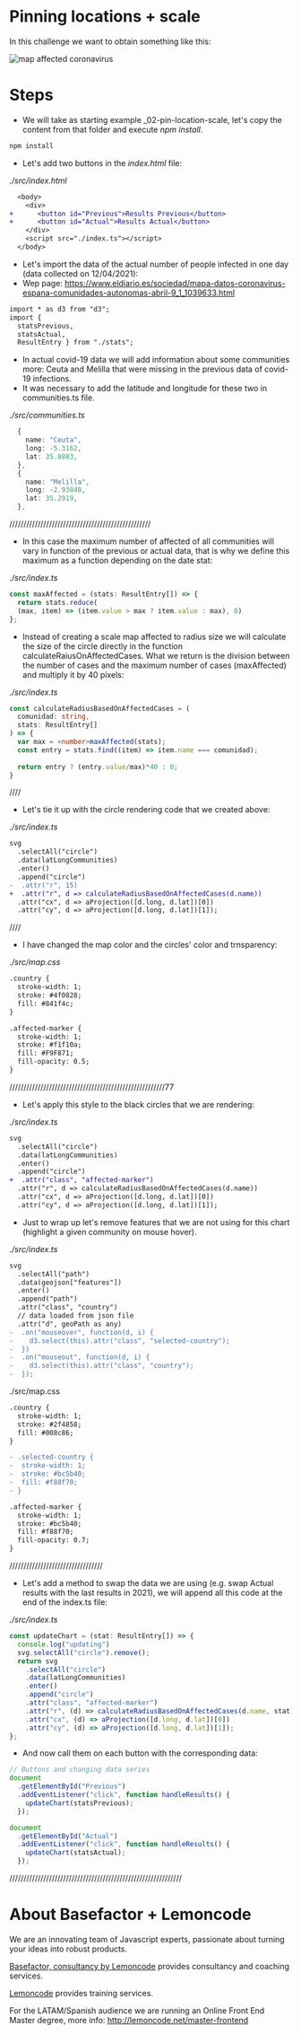 # Pinning locations + scale

In this challenge we want to obtain something like this:

![map affected coronavirus](./content/map_Task1.png "affected coronavirus")


# Steps

- We will take as starting example _02-pin-location-scale, let's copy the content from that folder and execute _npm install_.

```bash
npm install
```

- Let's add two buttons in the _index.html_ file:

_./src/index.html_

```diff
  <body>
    <div>
+      <button id="Previous">Results Previous</button>
+      <button id="Actual">Results Actual</button>
    </div>
    <script src="./index.ts"></script>
  </body>
```

- Let's import the data of the actual number of people infected in one day (data collected on 12/04/2021):
- Wep page: https://www.eldiario.es/sociedad/mapa-datos-coronavirus-espana-comunidades-autonomas-abril-9_1_1039633.html

```diff
import * as d3 from "d3";
import { 
  statsPrevious, 
  statsActual, 
  ResultEntry } from "./stats";
```

- In actual covid-19 data we will add information about some communities more: Ceuta and Melilla that were missing in the previous data of covid-19 infections.
- It was necessary to add the latitude and longitude for these two in communities.ts file.

_./src/communities.ts_
```typescript
  {
    name: "Ceuta",
    long: -5.3162,
    lat: 35.8883,
  },
  {
    name: "Melilla",
    long: -2.93848,
    lat: 35.2919,
  },
```


//////////////////////////////////////////////////

- In this case the maximum number of affected of all communities will vary in function of the previous or actual data, that is why we define this maximum as a function depending on the date stat:

_./src/index.ts_

```typescript
const maxAffected = (stats: ResultEntry[]) => {
  return stats.reduce(
  (max, item) => (item.value > max ? item.value : max), 0)
};
```
- Instead of creating a scale map affected to radius size we will calculate the size of the circle directly in the function calculateRaiusOnAffectedCases. What we return is the division between the number of cases and the maximum number of cases (maxAffected) and multiply it by 40 pixels:

_./src/index.ts_

```typescript
const calculateRadiusBasedOnAffectedCases = (
  comunidad: string,
  stats: ResultEntry[]
) => {
  var max = <number>maxAffected(stats);
  const entry = stats.find((item) => item.name === comunidad);
  
  return entry ? (entry.value/max)*40 : 0;
}
```
////
- Let's tie it up with the circle rendering code that we created above:

_./src/index.ts_

```diff
svg
  .selectAll("circle")
  .data(latLongCommunities)
  .enter()
  .append("circle")
-  .attr("r", 15)
+  .attr("r", d => calculateRadiusBasedOnAffectedCases(d.name))
  .attr("cx", d => aProjection([d.long, d.lat])[0])
  .attr("cy", d => aProjection([d.long, d.lat])[1]);
```
////
- I have changed the map color and the circles' color and trnsparency:

_./src/map.css_

```diff
.country {
  stroke-width: 1;
  stroke: #4f0828;
  fill: #841f4c;
}

.affected-marker {
  stroke-width: 1;
  stroke: #f1f10a;
  fill: #F9F871;
  fill-opacity: 0.5;
}
```


///////////////////////////////////////////////////////77
- Let's apply this style to the black circles that we are rendering:

_./src/index.ts_

```diff
svg
  .selectAll("circle")
  .data(latLongCommunities)
  .enter()
  .append("circle")
+  .attr("class", "affected-marker")
  .attr("r", d => calculateRadiusBasedOnAffectedCases(d.name))
  .attr("cx", d => aProjection([d.long, d.lat])[0])
  .attr("cy", d => aProjection([d.long, d.lat])[1]);
```

- Just to wrap up let's remove features that we are not using for this chart
  (highlight a given community on mouse hover).

_./src/index.ts_

```diff
svg
  .selectAll("path")
  .data(geojson["features"])
  .enter()
  .append("path")
  .attr("class", "country")
  // data loaded from json file
  .attr("d", geoPath as any)
-  .on("mouseover", function(d, i) {
-    d3.select(this).attr("class", "selected-country");
-  })
-  .on("mouseout", function(d, i) {
-    d3.select(this).attr("class", "country");
-  });
```

./src/map.css

```diff
.country {
  stroke-width: 1;
  stroke: #2f4858;
  fill: #008c86;
}

- .selected-country {
-  stroke-width: 1;
-  stroke: #bc5b40;
-  fill: #f88f70;
- }

.affected-marker {
  stroke-width: 1;
  stroke: #bc5b40;
  fill: #f88f70;
  fill-opacity: 0.7;
}
```


/////////////////////////////////

- Let's add a method to swap the data we are using (e.g. swap Actual results with the last results in 2021),
  we will append all this code at the end of the index.ts file:

_./src/index.ts_

```typescript
const updateChart = (stat: ResultEntry[]) => {
  console.log("updating")
  svg.selectAll("circle").remove();
  return svg
    .selectAll("circle")
    .data(latLongCommunities)
    .enter()
    .append("circle")
    .attr("class", "affected-marker")
    .attr("r", (d) => calculateRadiusBasedOnAffectedCases(d.name, stat))
    .attr("cx", (d) => aProjection([d.long, d.lat])[0])
    .attr("cy", (d) => aProjection([d.long, d.lat])[1]);
};
```

- And now call them on each button with the corresponding data:

```typescript
// Buttons and changing data series
document
  .getElementById("Previous")
  .addEventListener("click", function handleResults() {
    updateChart(statsPrevious);
  });

document
  .getElementById("Actual")
  .addEventListener("click", function handleResults() {
    updateChart(statsActual);
  });
```


/////////////////////////////////////////////////////////////

# About Basefactor + Lemoncode

We are an innovating team of Javascript experts, passionate about turning your ideas into robust products.

[Basefactor, consultancy by Lemoncode](http://www.basefactor.com) provides consultancy and coaching services.

[Lemoncode](http://lemoncode.net/services/en/#en-home) provides training services.

For the LATAM/Spanish audience we are running an Online Front End Master degree, more info: http://lemoncode.net/master-frontend
